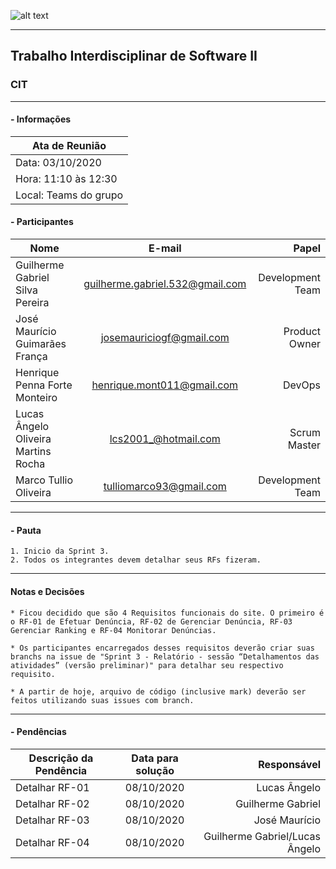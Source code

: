 ![alt text](https://i.imgur.com/4B1IxdA.png "Logo Puc")

***

Trabalho Interdisciplinar de Software II
------
### CIT

___


####  - Informações
| Ata de Reunião          |
| -------------           |
| Data: 03/10/2020        |
| Hora: 11:10 às 12:30    |
| Local: Teams do grupo   |

#### - Participantes
| Nome                                 | E-mail                          | Papel            |
| -------------                        | :-------------:                 | -----:           |
| Guilherme Gabriel Silva Pereira      | guilherme.gabriel.532@gmail.com | Development Team |
| José Maurício Guimarães França       | josemauriciogf@gmail.com        | Product Owner    |
| Henrique Penna Forte Monteiro        | henrique.mont011@gmail.com      | DevOps           |
| Lucas Ângelo Oliveira Martins Rocha  | lcs2001_@hotmail.com            | Scrum Master     |
| Marco Tullio Oliveira                | tulliomarco93@gmail.com         | Development Team |

___

#### - Pauta
    1. Inicio da Sprint 3.
    2. Todos os integrantes devem detalhar seus RFs fizeram.

___

#### Notas e Decisões

    * Ficou decidido que são 4 Requisitos funcionais do site. O primeiro é o RF-01 de Efetuar Denúncia, RF-02 de Gerenciar Denúncia, RF-03 Gerenciar Ranking e RF-04 Monitorar Denúncias.

    * Os participantes encarregados desses requisitos deverão criar suas branchs na issue de "Sprint 3 - Relatório - sessão “Detalhamentos das atividades” (versão preliminar)" para detalhar seu respectivo requisito.

    * A partir de hoje, arquivo de código (inclusive mark) deverão ser feitos utilizando suas issues com branch.
___

#### - Pendências
| Descrição da Pendência                   | Data para solução               | Responsável                           |
| ---------------------------------------- | :------------------------------:| -------------------------------------:|
| Detalhar RF-01                           | 08/10/2020                      | Lucas Ângelo                          |
| Detalhar RF-02                           | 08/10/2020                      | Guilherme Gabriel                     |
| Detalhar RF-03                           | 08/10/2020                      | José Maurício                         |
| Detalhar RF-04                           | 08/10/2020                      | Guilherme Gabriel/Lucas Ângelo        |

